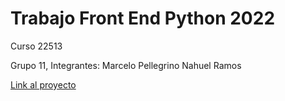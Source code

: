 # Trabajo Front End Python 2022
Curso 22513

Grupo 11, Integrantes:
Marcelo Pellegrino
Nahuel Ramos

[Link al proyecto](https://marcelopele.github.io/tp_veterinaria/)
